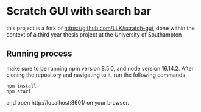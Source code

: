 # Scratch GUI with search bar
this project is a fork of https://github.com/LLK/scratch-gui, done within the context of a third year thesis project at the University of Southampton

## Running process
make sure to be running npm version 8.5.0, and node version 16.14.2. After cloning the repository and navigating to it, run the following commands

```
npm install
npm start
```

and open http://localhost:8601/ on your browser.
